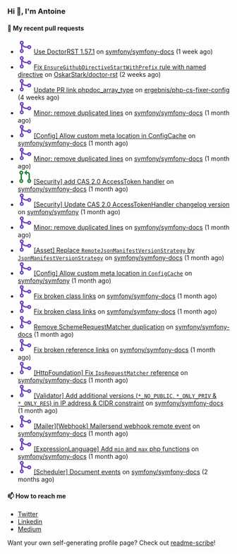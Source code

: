 ### Hi 👋, I'm Antoine

#### 👷 My recent pull requests

- ![](./assets/pr-merged.svg) [Use DoctorRST 1.57.1](https://github.com/symfony/symfony-docs/pull/19677) on [symfony/symfony-docs](https://github.com/symfony/symfony-docs) (1 week ago)
- ![](./assets/pr-merged.svg) [Fix `EnsureGithubDirectiveStartWithPrefix` rule with named directive](https://github.com/OskarStark/doctor-rst/pull/1676) on [OskarStark/doctor-rst](https://github.com/OskarStark/doctor-rst) (2 weeks ago)
- ![](./assets/pr-merged.svg) [Update PR link phpdoc_array_type](https://github.com/ergebnis/php-cs-fixer-config/pull/1024) on [ergebnis/php-cs-fixer-config](https://github.com/ergebnis/php-cs-fixer-config) (4 weeks ago)
- ![](./assets/pr-merged.svg) [Minor: remove duplicated lines](https://github.com/symfony/symfony-docs/pull/19548) on [symfony/symfony-docs](https://github.com/symfony/symfony-docs) (1 month ago)
- ![](./assets/pr-merged.svg) [[Config] Allow custom meta location in ConfigCache](https://github.com/symfony/symfony-docs/pull/19543) on [symfony/symfony-docs](https://github.com/symfony/symfony-docs) (1 month ago)
- ![](./assets/pr-merged.svg) [Minor: remove duplicated lines](https://github.com/symfony/symfony-docs/pull/19542) on [symfony/symfony-docs](https://github.com/symfony/symfony-docs) (1 month ago)
- ![](./assets/pr-open.svg) [[Security] add CAS 2.0 AccessToken handler](https://github.com/symfony/symfony-docs/pull/19538) on [symfony/symfony-docs](https://github.com/symfony/symfony-docs) (1 month ago)
- ![](./assets/pr-merged.svg) [[Security] Update CAS 2.0 AccessTokenHandler changelog version](https://github.com/symfony/symfony/pull/53871) on [symfony/symfony](https://github.com/symfony/symfony) (1 month ago)
- ![](./assets/pr-merged.svg) [Minor: remove duplicated lines](https://github.com/symfony/symfony-docs/pull/19537) on [symfony/symfony-docs](https://github.com/symfony/symfony-docs) (1 month ago)
- ![](./assets/pr-merged.svg) [[Asset] Replace `RemoteJsonManifestVersionStrategy` by `JsonManifestVersionStrategy`](https://github.com/symfony/symfony-docs/pull/19536) on [symfony/symfony-docs](https://github.com/symfony/symfony-docs) (1 month ago)
- ![](./assets/pr-merged.svg) [[Config] Allow custom meta location in `ConfigCache`](https://github.com/symfony/symfony/pull/53868) on [symfony/symfony](https://github.com/symfony/symfony) (1 month ago)
- ![](./assets/pr-merged.svg) [Fix broken class links](https://github.com/symfony/symfony-docs/pull/19535) on [symfony/symfony-docs](https://github.com/symfony/symfony-docs) (1 month ago)
- ![](./assets/pr-merged.svg) [Fix broken class links](https://github.com/symfony/symfony-docs/pull/19523) on [symfony/symfony-docs](https://github.com/symfony/symfony-docs) (1 month ago)
- ![](./assets/pr-merged.svg) [Remove SchemeRequestMatcher duplication](https://github.com/symfony/symfony-docs/pull/19516) on [symfony/symfony-docs](https://github.com/symfony/symfony-docs) (1 month ago)
- ![](./assets/pr-merged.svg) [Fix broken reference links](https://github.com/symfony/symfony-docs/pull/19515) on [symfony/symfony-docs](https://github.com/symfony/symfony-docs) (1 month ago)
- ![](./assets/pr-merged.svg) [[HttpFoundation] Fix `IpsRequestMatcher` reference](https://github.com/symfony/symfony-docs/pull/19514) on [symfony/symfony-docs](https://github.com/symfony/symfony-docs) (1 month ago)
- ![](./assets/pr-merged.svg) [[Validator] Add additional versions (`*_NO_PUBLIC`, `*_ONLY_PRIV` &amp; `*_ONLY_RES`) in IP address &amp; CIDR constraint](https://github.com/symfony/symfony-docs/pull/19503) on [symfony/symfony-docs](https://github.com/symfony/symfony-docs) (1 month ago)
- ![](./assets/pr-merged.svg) [[Mailer][Webhook] Mailersend webhook remote event](https://github.com/symfony/symfony-docs/pull/19502) on [symfony/symfony-docs](https://github.com/symfony/symfony-docs) (1 month ago)
- ![](./assets/pr-merged.svg) [[ExpressionLanguage] Add `min` and `max` php functions](https://github.com/symfony/symfony-docs/pull/19501) on [symfony/symfony-docs](https://github.com/symfony/symfony-docs) (1 month ago)
- ![](./assets/pr-merged.svg) [[Scheduler] Document events](https://github.com/symfony/symfony-docs/pull/19450) on [symfony/symfony-docs](https://github.com/symfony/symfony-docs) (2 months ago)

#### 📫 How to reach me

- [Twitter](https://twitter.com/a_lamirault)
- [Linkedin](https://www.linkedin.com/in/antoine-lamirault-9a9a9a107/)
- [Medium](https://alamirault.medium.com)

Want your own self-generating profile page? Check out [readme-scribe](https://github.com/muesli/readme-scribe)!
